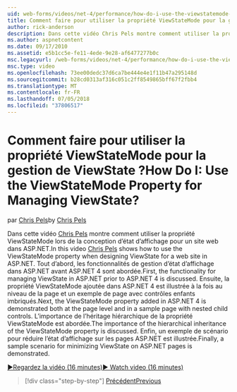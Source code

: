 ```yaml
---
uid: web-forms/videos/net-4/performance/how-do-i-use-the-viewstatemode-property-for-managing-viewstate
title: Comment faire pour utiliser la propriété ViewStateMode pour la gestion de ViewState ? | Microsoft Docs
author: rick-anderson
description: Dans cette vidéo Chris Pels montre comment utiliser la propriété ViewStateMode lors de la conception d’état d’affichage pour un site web dans ASP.NET.
ms.author: aspnetcontent
ms.date: 09/17/2010
ms.assetid: e5b1cc5e-fe11-4ede-9e28-af6477277b0c
msc.legacyurl: /web-forms/videos/net-4/performance/how-do-i-use-the-viewstatemode-property-for-managing-viewstate
msc.type: video
ms.openlocfilehash: 73ee00dedc37d6ca7be444e4e1f11b47a295148d
ms.sourcegitcommit: b28cd0313af316c051c2ff8549865bff67f2fbb4
ms.translationtype: MT
ms.contentlocale: fr-FR
ms.lasthandoff: 07/05/2018
ms.locfileid: "37806517"
---
```

<a name="how-do-i-use-the-viewstatemode-property-for-managing-viewstate"></a><span data-ttu-id="33674-104">Comment faire pour utiliser la propriété ViewStateMode pour la gestion de ViewState ?</span><span class="sxs-lookup"><span data-stu-id="33674-104">How Do I: Use the ViewStateMode Property for Managing ViewState?</span></span>
====================
<span data-ttu-id="33674-105">par [Chris Pels](https://twitter.com/chrispels)</span><span class="sxs-lookup"><span data-stu-id="33674-105">by [Chris Pels](https://twitter.com/chrispels)</span></span>

<span data-ttu-id="33674-106">Dans cette vidéo [Chris Pels](http://www.idevtech.com) montre comment utiliser la propriété ViewStateMode lors de la conception d’état d’affichage pour un site web dans ASP.NET.</span><span class="sxs-lookup"><span data-stu-id="33674-106">In this video [Chris Pels](http://www.idevtech.com) shows how to use the ViewStateMode property when designing ViewState for a web site in ASP.NET.</span></span> <span data-ttu-id="33674-107">Tout d’abord, les fonctionnalités de gestion d’état d’affichage dans ASP.NET avant ASP.NET 4 sont abordée.</span><span class="sxs-lookup"><span data-stu-id="33674-107">First, the functionality for managing ViewState in ASP.NET prior to ASP.NET 4 is discussed.</span></span> <span data-ttu-id="33674-108">Ensuite, la propriété ViewStateMode ajoutée dans ASP.NET 4 est illustrée à la fois au niveau de la page et un exemple de page avec contrôles enfants imbriqués.</span><span class="sxs-lookup"><span data-stu-id="33674-108">Next, the ViewStateMode property added in ASP.NET 4 is demonstrated both at the page level and in a sample page with nested child controls.</span></span> <span data-ttu-id="33674-109">L’importance de l’héritage hiérarchique de la propriété ViewStateMode est abordée.</span><span class="sxs-lookup"><span data-stu-id="33674-109">The importance of the hierarchical inheritance of the ViewStateMode property is discussed.</span></span> <span data-ttu-id="33674-110">Enfin, un exemple de scénario pour réduire l’état d’affichage sur les pages ASP.NET est illustrée.</span><span class="sxs-lookup"><span data-stu-id="33674-110">Finally, a sample scenario for minimizing ViewState on ASP.NET pages is demonstrated.</span></span>

[<span data-ttu-id="33674-111">&#9654;Regardez la vidéo (16 minutes)</span><span class="sxs-lookup"><span data-stu-id="33674-111">&#9654; Watch video (16 minutes)</span></span>](https://channel9.msdn.com/Blogs/ASP-NET-Site-Videos/how-do-i-use-the-viewstatemode-property-for-managing-viewstate)

> [!div class="step-by-step"]
> [<span data-ttu-id="33674-112">Précédent</span><span class="sxs-lookup"><span data-stu-id="33674-112">Previous</span></span>](aspnet-4-quick-hit-easy-state-compression.md)
